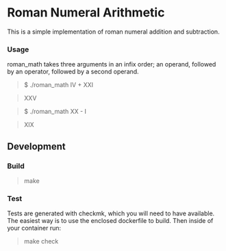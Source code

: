 Roman Numeral Arithmetic
========================

This is a simple implementation of roman numeral addition and subtraction.

### Usage ###
roman_math takes three arguments in an infix order; an operand, followed by an
operator, followed by a second operand.

> $ ./roman_math IV + XXI

> XXV


> $ ./roman_math XX - I

> XIX

Development
-----------

### Build ###
> make

### Test ###
Tests are generated with checkmk, which you will need to have available. The
easiest way is to use the enclosed dockerfile to build.
Then inside of your container run:
> make check
